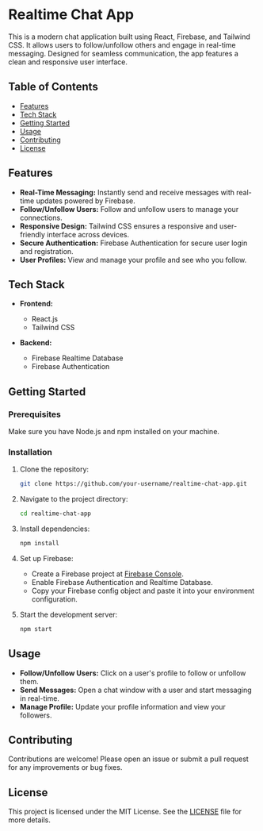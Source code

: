 
# Realtime Chat App

This is a modern chat application built using React, Firebase, and Tailwind CSS. It allows users to follow/unfollow others and engage in real-time messaging. Designed for seamless communication, the app features a clean and responsive user interface.

## Table of Contents

- [Features](#features)
- [Tech Stack](#tech-stack)
- [Getting Started](#getting-started)
- [Usage](#usage)
- [Contributing](#contributing)
- [License](#license)

## Features

- **Real-Time Messaging:** Instantly send and receive messages with real-time updates powered by Firebase.
- **Follow/Unfollow Users:** Follow and unfollow users to manage your connections.
- **Responsive Design:** Tailwind CSS ensures a responsive and user-friendly interface across devices.
- **Secure Authentication:** Firebase Authentication for secure user login and registration.
- **User Profiles:** View and manage your profile and see who you follow.

## Tech Stack

- **Frontend:**
  - React.js
  - Tailwind CSS

- **Backend:**
  - Firebase Realtime Database
  - Firebase Authentication

## Getting Started

### Prerequisites

Make sure you have Node.js and npm installed on your machine.

### Installation

1. Clone the repository:

   ```bash
   git clone https://github.com/your-username/realtime-chat-app.git
   ```

2. Navigate to the project directory:

   ```bash
   cd realtime-chat-app
   ```

3. Install dependencies:

   ```bash
   npm install
   ```

4. Set up Firebase:

   - Create a Firebase project at [Firebase Console](https://console.firebase.google.com/).
   - Enable Firebase Authentication and Realtime Database.
   - Copy your Firebase config object and paste it into your environment configuration.

5. Start the development server:

   ```bash
   npm start
   ```

## Usage

- **Follow/Unfollow Users:** Click on a user's profile to follow or unfollow them.
- **Send Messages:** Open a chat window with a user and start messaging in real-time.
- **Manage Profile:** Update your profile information and view your followers.

## Contributing

Contributions are welcome! Please open an issue or submit a pull request for any improvements or bug fixes.

## License

This project is licensed under the MIT License. See the [LICENSE](LICENSE) file for more details.
